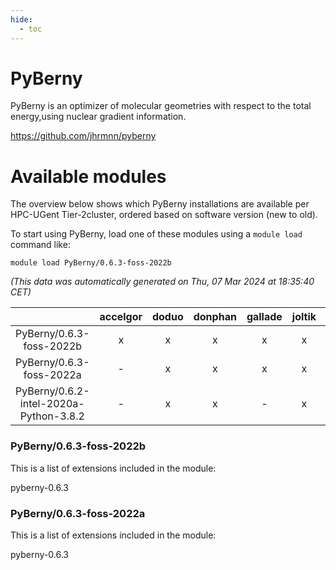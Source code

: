 ```yaml
---
hide:
  - toc
---
```


PyBerny
=======


PyBerny is an optimizer of molecular geometries with respect to the total energy,using nuclear gradient information.

https://github.com/jhrmnn/pyberny
# Available modules


The overview below shows which PyBerny installations are available per HPC-UGent Tier-2cluster, ordered based on software version (new to old).

To start using PyBerny, load one of these modules using a `module load` command like:

```shell
module load PyBerny/0.6.3-foss-2022b
```

*(This data was automatically generated on Thu, 07 Mar 2024 at 18:35:40 CET)*  

| |accelgor|doduo|donphan|gallade|joltik|skitty|
| :---: | :---: | :---: | :---: | :---: | :---: | :---: |
|PyBerny/0.6.3-foss-2022b|x|x|x|x|x|x|
|PyBerny/0.6.3-foss-2022a|-|x|x|x|x|x|
|PyBerny/0.6.2-intel-2020a-Python-3.8.2|-|x|x|-|x|x|


### PyBerny/0.6.3-foss-2022b

This is a list of extensions included in the module:

pyberny-0.6.3

### PyBerny/0.6.3-foss-2022a

This is a list of extensions included in the module:

pyberny-0.6.3